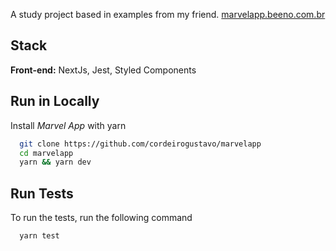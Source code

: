 A study project based in examples from my friend. [marvelapp.beeno.com.br](https://marvelapp.beeno.com.br)

## Stack
**Front-end:** NextJs, Jest, Styled Components

## Run in Locally
Install *Marvel App* with yarn

```bash
  git clone https://github.com/cordeirogustavo/marvelapp
  cd marvelapp
  yarn && yarn dev
```
    
## Run Tests

To run the tests, run the following command

```bash
  yarn test
```
